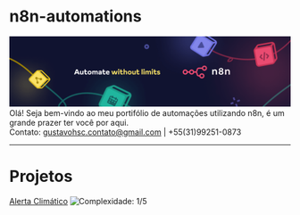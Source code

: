 # n8n-automations
![](./img/n8n.png)
Olá! Seja bem-vindo ao meu portifólio de automações utilizando n8n, é um grande prazer ter você por aqui. <br>
Contato: gustavohsc.contato@gmail.com | +55(31)99251-0873

---

# Projetos
[Alerta Climático](./workflows/alerta-climatico/alerta-climatico.md) ![Complexidade: 1/5](https://img.shields.io/badge/Complexidade-1%2F5-red?style=flat-square)